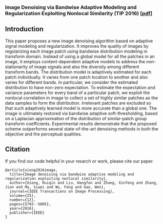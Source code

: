 ### Image Denoising via Bandwise Adaptive Modeling and Regularization Exploiting Nonlocal Similarity (TIP 2016) [[pdf]](https://ieeexplore.ieee.org/document/7406719/)

## Introduction
This paper proposes a new image denoising algorithm based on adaptive signal modeling and regularization. It improves the quality of images by regularizing each image patch using bandwise distribution modeling in transform domain. Instead of using a global model for all the patches in an image, it employs content-dependent adaptive models to address the non-stationarity of image signals and also the diversity among different transform bands. The distribution model is adaptively estimated for each patch individually. It varies from one patch location to another and also varies for different bands. In particular, we consider the estimated distribution to have non-zero expectation. To estimate the expectation and variance parameters for every band of a particular patch, we exploit the nonlocal correlation in image to collect a set of highly similar patches as the data samples to form the distribution. Irrelevant patches are excluded so that such adaptively learned model is more accurate than a global one. The image is ultimately restored via bandwise adaptive soft-thresholding, based on a Laplacian approximation of the distribution of similar-patch group transform coefficients. Experimental results demonstrate that the proposed scheme outperforms several state-of-the-art denoising methods in both the objective and the perceptual qualities.


## Citation
If you find our code helpful in your resarch or work, please cite our paper.
```
@article{xiong2016image,
  title={Image denoising via bandwise adaptive modeling and regularization exploiting nonlocal similarity},
  author={Xiong, Ruiqin and Liu, Hangfan and Zhang, Xinfeng and Zhang, Jian and Ma, Siwei and Wu, Feng and Gao, Wen},
  journal={IEEE Transactions on Image Processing},
  volume={25},
  number={12},
  pages={5793--5805},
  year={2016},
  publisher={IEEE}
}
```
